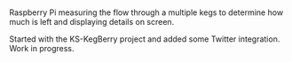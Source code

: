 #
Raspberry Pi measuring the flow through a multiple kegs to determine how much is left and displaying details on screen.

Started with the KS-KegBerry project and added some Twitter integration. Work in progress. 
